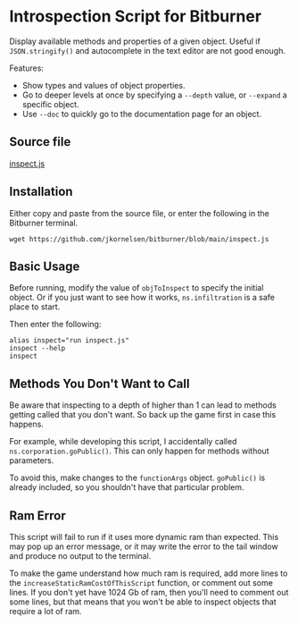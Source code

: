 # Introspection Script for Bitburner

Display available methods and properties of a given object.
Useful if `JSON.stringify()` and autocomplete in the text editor are not good enough.

Features:
* Show types and values of object properties.
* Go to deeper levels at once by specifying a `--depth` value, or `--expand` a specific object.
* Use `--doc` to quickly go to the documentation page for an object.

## Source file
[inspect.js](inspect.js)

## Installation
Either copy and paste from the source file, or enter the following in the Bitburner terminal.
```
wget https://github.com/jkornelsen/bitburner/blob/main/inspect.js
````

## Basic Usage

Before running, modify the value of `objToInspect` to specify the initial object.
Or if you just want to see how it works, `ns.infiltration` is a safe place to start.

Then enter the following:
```
alias inspect="run inspect.js"
inspect --help
inspect
```

## Methods You Don't Want to Call

Be aware that inspecting to a depth of higher than 1 can lead to methods getting called that you don't want.
So back up the game first in case this happens.

For example, while developing this script, I accidentally called `ns.corporation.goPublic()`.
This can only happen for methods without parameters.

To avoid this, make changes to the `functionArgs` object.
`goPublic()` is already included, so you shouldn't have that particular problem.

## Ram Error

This script will fail to run if it uses more dynamic ram than expected.
This may pop up an error message, or it may write the error to the tail window and produce no output to the terminal.

To make the game understand how much ram is required,
add more lines to the `increaseStaticRamCostOfThisScript` function, or comment out some lines.
If you don't yet have 1024 Gb of ram, then you'll need to comment out some lines,
but that means that you won't be able to inspect objects that require a lot of ram.
